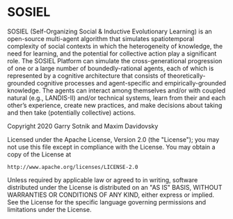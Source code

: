 # SOSIEL
SOSIEL (Self-Organizing Social &amp; Inductive Evolutionary Learning) is an open-source multi-agent algorithm that simulates spatiotemporal complexity of social contexts in which the heterogeneity of knowledge, the need for learning, and the potential for collective action play a significant role. The SOSIEL Platform can simulate the cross-generational progression of one or a large number of boundedly-rational agents, each of which is represented by a cognitive architecture that consists of theoretically-grounded cognitive processes and agent-specific and empirically-grounded knowledge. The agents can interact among themselves and/or with coupled natural (e.g., LANDIS-II) and/or technical systems, learn from their and each other’s experience, create new practices, and make decisions about taking and then take (potentially collective) actions.

Copyright 2020 Garry Sotnik and Maxim Davidovsky

Licensed under the Apache License, Version 2.0 (the "License");
you may not use this file except in compliance with the License.
You may obtain a copy of the License at

    http://www.apache.org/licenses/LICENSE-2.0

Unless required by applicable law or agreed to in writing, software
distributed under the License is distributed on an "AS IS" BASIS,
WITHOUT WARRANTIES OR CONDITIONS OF ANY KIND, either express or implied.
See the License for the specific language governing permissions and
limitations under the License.

